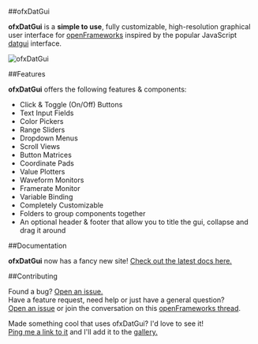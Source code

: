 ##ofxDatGui

**ofxDatGui** is a **simple to use**, fully customizable, high-resolution graphical user interface for [openFrameworks](http://openframeworks.cc/) inspired by the popular JavaScript [datgui](http://workshop.chromeexperiments.com/examples/gui/) interface.  

![ofxDatGui](http://braitsch.github.io/ofxDatGui/img/ofxdatgui_.png "ofxDatGui")

##Features

**ofxDatGui** offers the following features & components:

* Click & Toggle (On/Off) Buttons
* Text Input Fields
* Color Pickers
* Range Sliders
* Dropdown Menus
* Scroll Views
* Button Matrices
* Coordinate Pads
* Value Plotters
* Waveform Monitors
* Framerate Monitor
* Variable Binding
* Completely Customizable
* Folders to group components together
* An optional header & footer that allow you to title the gui, collapse and drag it around

##Documentation

**ofxDatGui** now has a fancy new site! [Check out the latest docs here.](http://braitsch.github.io/ofxDatGui/)

##Contributing

Found a bug? [Open an issue.](https://github.com/braitsch/ofxDatGui/issues)<br>
Have a feature request, need help or just have a general question?<br> 
[Open an issue](https://github.com/braitsch/ofxDatGui/issues) or join the conversation on this [openFrameworks thread](https://forum.openframeworks.cc/t/ofxdatgui-a-new-user-interface-for-of/20553).

Made something cool that uses ofxDatGui? I'd love to see it!<br>
[Ping me a link to it](https://twitter.com/braitsch) and I'll add it to the [gallery.](http://braitsch.github.io/ofxDatGui/gallery.html)